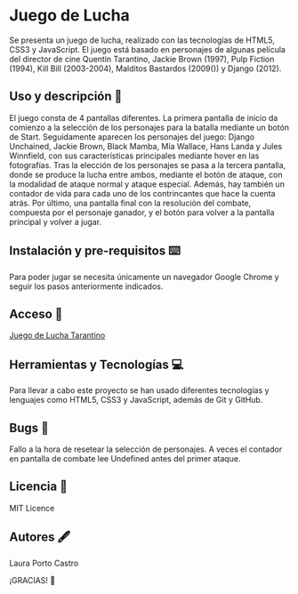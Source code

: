 # Juego de Lucha 

Se presenta un juego de lucha, realizado con las tecnologías de HTML5, CSS3 y JavaScript. El juego está basado en personajes de algunas película del director de cine Quentin Tarantino, Jackie Brown (1997), Pulp Fiction (1994), Kill Bill (2003-2004), Malditos Bastardos (2009()) y Django (2012). 

## Uso y descripción :rocket:
El juego consta de 4 pantallas diferentes. La primera pantalla de inicio da comienzo a la selección de los personajes para la batalla mediante un botón de Start. Seguidamente aparecen los personajes del juego: Django Unchained, Jackie Brown, Black Mamba, Mia Wallace, Hans Landa y Jules Winnfield, con sus características principales mediante hover en las fotografías. Tras la elección de los personajes se pasa a la tercera pantalla, donde se produce la lucha entre ambos, mediante el botón de ataque, con la modalidad de ataque normal y ataque especial. Además, hay también un contador de vida para cada uno de los contrincantes que hace la cuenta atrás. Por último, una pantalla final con la resolución del combate, compuesta por el personaje ganador, y el botón para volver a la pantalla principal y volver a jugar. 

## Instalación y pre-requisitos :keyboard:
Para poder jugar se necesita únicamente un navegador Google Chrome y seguir los pasos anteriormente indicados. 

## Acceso :dart:
[Juego de Lucha Tarantino](https://lauraporto.github.io/juegoLucha/) 

## Herramientas y Tecnologías :computer:
Para llevar a cabo este proyecto se han usado diferentes tecnologías y lenguajes como HTML5, CSS3 y JavaScript, además de Git y GitHub. 

## Bugs :hammer:
Fallo a la hora de resetear la selección de personajes.
A veces el contador en pantalla de combate lee Undefined antes del primer ataque. 

## Licencia :open_book:
MIT Licence

## Autores :fountain_pen:
Laura Porto Castro

¡GRACIAS!
:purple_heart:
